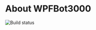 # About WPFBot3000

![Build status](https://ci.appveyor.com/api/projects/status/ah7ogmp5uj4gufa8?svg=true)